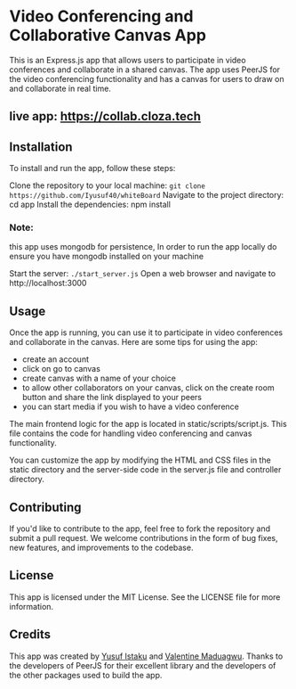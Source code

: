 # Video Conferencing and Collaborative Canvas App

This is an Express.js app that allows users to participate in video conferences and collaborate in a shared canvas. The app uses PeerJS for the video conferencing functionality and has a canvas for users to draw on and collaborate in real time.

## live app: https://collab.cloza.tech

## Installation
To install and run the app, follow these steps:

Clone the repository to your local machine: `git clone https://github.com/Iyusuf40/whiteBoard`
Navigate to the project directory: cd app
Install the dependencies: npm install
### Note: 
this app uses mongodb for persistence, In order to run the app locally do ensure you have mongodb
installed on your machine

Start the server: `./start_server.js`
Open a web browser and navigate to http://localhost:3000

## Usage
Once the app is running, you can use it to participate in video conferences and collaborate in the canvas. Here are some tips for using the app:

* create an account
* click on go to canvas
* create canvas with a name of your choice
* to allow other collaborators on your canvas, click on the create room button and 
share the link displayed to your peers
* you can start media if you wish to have a video conference

The main frontend logic for the app is located in static/scripts/script.js. This file contains the code for handling video conferencing and canvas functionality.

You can customize the app by modifying the HTML and CSS files in the static directory and the server-side code in the server.js file and controller directory.

## Contributing
If you'd like to contribute to the app, feel free to fork the repository and submit a pull request. We welcome contributions in the form of bug fixes, new features, and improvements to the codebase.

## License
This app is licensed under the MIT License. See the LICENSE file for more information.

## Credits
This app was created by [Yusuf Istaku](https://github.com/Iyusuf40) and [Valentine Maduagwu](https://github.com/Theocode12). Thanks to the developers of PeerJS for their excellent library and the developers of the other packages used to build the app.
